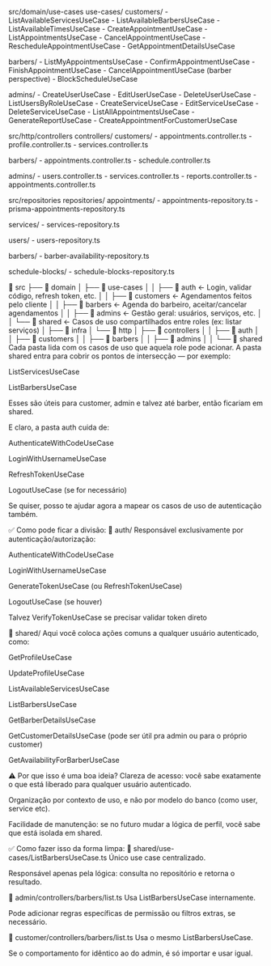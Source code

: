 src/domain/use-cases
 use-cases/
  customers/
    - ListAvailableServicesUseCase
    - ListAvailableBarbersUseCase
    - ListAvailableTimesUseCase
    - CreateAppointmentUseCase
    - ListAppointmentsUseCase
    - CancelAppointmentUseCase
    - RescheduleAppointmentUseCase
    - GetAppointmentDetailsUseCase

  barbers/
    - ListMyAppointmentsUseCase
    - ConfirmAppointmentUseCase
    - FinishAppointmentUseCase
    - CancelAppointmentUseCase (barber perspective)
    - BlockScheduleUseCase

  admins/
    - CreateUserUseCase
    - EditUserUseCase
    - DeleteUserUseCase
    - ListUsersByRoleUseCase
    - CreateServiceUseCase
    - EditServiceUseCase
    - DeleteServiceUseCase
    - ListAllAppointmentsUseCase
    - GenerateReportUseCase
    - CreateAppointmentForCustomerUseCase

src/http/controllers
 controllers/
  customers/
    - appointments.controller.ts
    - profile.controller.ts
    - services.controller.ts

  barbers/
    - appointments.controller.ts
    - schedule.controller.ts

  admins/
    - users.controller.ts
    - services.controller.ts
    - reports.controller.ts
    - appointments.controller.ts

src/repositories
 repositories/
  appointments/
    - appointments-repository.ts
    - prisma-appointments-repository.ts

  services/
    - services-repository.ts

  users/
    - users-repository.ts

  barbers/
    - barber-availability-repository.ts

  schedule-blocks/
    - schedule-blocks-repository.ts


📁 src
├── 📁 domain
│   ├── 📁 use-cases
│   │   ├── 📁 auth               ← Login, validar código, refresh token, etc.
│   │   ├── 📁 customers          ← Agendamentos feitos pelo cliente
│   │   ├── 📁 barbers            ← Agenda do barbeiro, aceitar/cancelar agendamentos
│   │   ├── 📁 admins             ← Gestão geral: usuários, serviços, etc.
│   │   └── 📁 shared             ← Casos de uso compartilhados entre roles (ex: listar serviços)
│
├── 📁 infra
│   └── 📁 http
│       ├── 📁 controllers
│       │   ├── 📁 auth
│       │   ├── 📁 customers
│       │   ├── 📁 barbers
│       │   ├── 📁 admins
│       │   └── 📁 shared
Cada pasta lida com os casos de uso que aquela role pode acionar. A pasta shared entra para cobrir os pontos de intersecção — por exemplo:

ListServicesUseCase

ListBarbersUseCase

Esses são úteis para customer, admin e talvez até barber, então ficariam em shared.

E claro, a pasta auth cuida de:

AuthenticateWithCodeUseCase

LoginWithUsernameUseCase

RefreshTokenUseCase

LogoutUseCase (se for necessário)

Se quiser, posso te ajudar agora a mapear os casos de uso de autenticação também.

✅ Como pode ficar a divisão:
📁 auth/
Responsável exclusivamente por autenticação/autorização:

AuthenticateWithCodeUseCase

LoginWithUsernameUseCase

GenerateTokenUseCase (ou RefreshTokenUseCase)

LogoutUseCase (se houver)

Talvez VerifyTokenUseCase se precisar validar token direto

📁 shared/
Aqui você coloca ações comuns a qualquer usuário autenticado, como:

GetProfileUseCase

UpdateProfileUseCase

ListAvailableServicesUseCase

ListBarbersUseCase

GetBarberDetailsUseCase

GetCustomerDetailsUseCase (pode ser útil pra admin ou para o próprio customer)

GetAvailabilityForBarberUseCase

⚠️ Por que isso é uma boa ideia?
Clareza de acesso: você sabe exatamente o que está liberado para qualquer usuário autenticado.

Organização por contexto de uso, e não por modelo do banco (como user, service etc).

Facilidade de manutenção: se no futuro mudar a lógica de perfil, você sabe que está isolada em shared.

✅ Como fazer isso da forma limpa:
📁 shared/use-cases/ListBarbersUseCase.ts
Único use case centralizado.

Responsável apenas pela lógica: consulta no repositório e retorna o resultado.

📁 admin/controllers/barbers/list.ts
Usa ListBarbersUseCase internamente.

Pode adicionar regras específicas de permissão ou filtros extras, se necessário.

📁 customer/controllers/barbers/list.ts
Usa o mesmo ListBarbersUseCase.

Se o comportamento for idêntico ao do admin, é só importar e usar igual.


